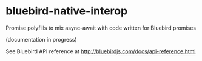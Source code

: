 # bluebird-native-interop

Promise polyfills to mix async-await with code written for Bluebird promises

(documentation in progress)

See Bluebird API reference at http://bluebirdjs.com/docs/api-reference.html
